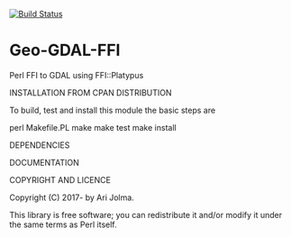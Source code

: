 [![Build Status](https://travis-ci.org/ajolma/Geo-GDAL-FFI.svg?branch=master)](https://travis-ci.org/ajolma/Geo-GDAL-FFI)

Geo-GDAL-FFI
=======================

Perl FFI to GDAL using FFI::Platypus

INSTALLATION FROM CPAN DISTRIBUTION

To build, test and install this module the basic steps are

perl Makefile.PL
make
make test
make install

DEPENDENCIES

DOCUMENTATION

COPYRIGHT AND LICENCE

Copyright (C) 2017- by Ari Jolma.

This library is free software; you can redistribute it and/or modify
it under the same terms as Perl itself.
